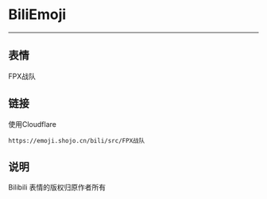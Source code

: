 # BiliEmoji
---
## 表情
FPX战队
## 链接
使用Cloudflare
```
https://emoji.shojo.cn/bili/src/FPX战队
```
## 说明
Bilibili 表情的版权归原作者所有
